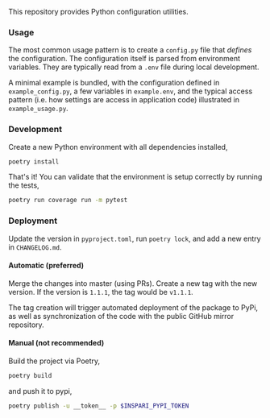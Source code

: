 This repository provides Python configuration utilities.

### Usage

The most common usage pattern is to create a `config.py` file that _defines_ the configuration. The configuration itself
is parsed from environment variables. They are typically read from a `.env` file during local development.

A minimal example is bundled, with the configuration defined in `example_config.py`, a few variables in `example.env`, 
and the typical access pattern (i.e. how settings are access in application code) illustrated in `example_usage.py`.

### Development

Create a new Python environment with all dependencies installed,

```bash
poetry install
```

That's it! You can validate that the environment is setup correctly by running the tests,

```bash
poetry run coverage run -m pytest
```

### Deployment

Update the version in `pyproject.toml`, run `poetry lock`, and add a new entry in `CHANGELOG.md`.

#### Automatic (preferred)

Merge the changes into master (using PRs). Create a new tag with the new version. If the version is `1.1.1`, the tag would be `v1.1.1`. 

The tag creation will trigger automated deployment of the package to PyPi, as well as synchronization of the code with the public GitHub mirror repository.

#### Manual (not recommended)

Build the project via Poetry,

```bash
poetry build
```

and push it to pypi,

```bash
poetry publish -u __token__ -p $INSPARI_PYPI_TOKEN
```
